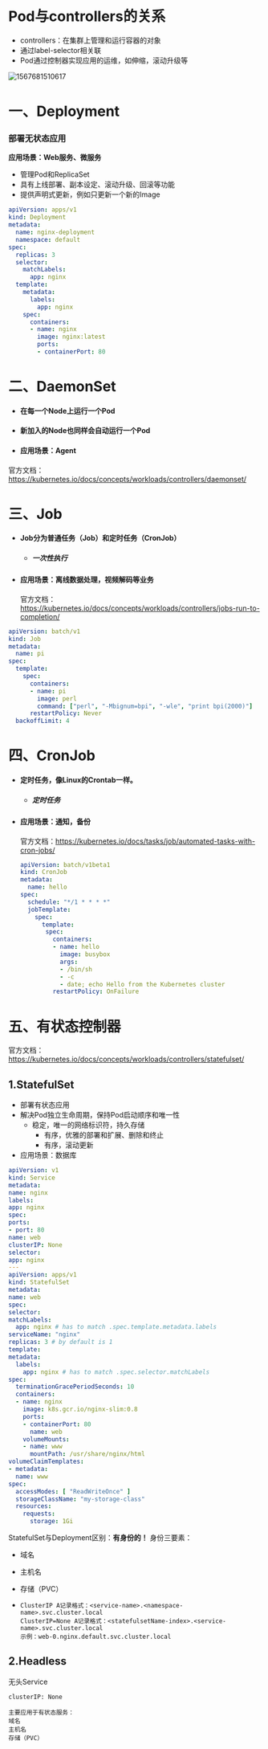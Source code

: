

# Pod与controllers的关系

- controllers：在集群上管理和运行容器的对象
- 通过label-selector相关联
- Pod通过控制器实现应用的运维，如伸缩，滚动升级等

![1567681510617](assets/1567681510617.png)

# 一、Deployment

### 部署无状态应用

**应用场景：Web服务、微服务**

- 管理Pod和ReplicaSet
- 具有上线部署、副本设定、滚动升级、回滚等功能
- 提供声明式更新，例如只更新一个新的Image

```yaml
apiVersion: apps/v1
kind: Deployment
metadata:
  name: nginx-deployment
  namespace: default
spec:
  replicas: 3
  selector:
    matchLabels:
      app: nginx
  template:
    metadata:
      labels:
        app: nginx
    spec:
      containers:
      - name: nginx
        image: nginx:latest
        ports:
        - containerPort: 80
```



# 二、DaemonSet

- #### 在每一个Node上运行一个Pod

- #### 新加入的Node也同样会自动运行一个Pod

- #### 应用场景：Agent

官方文档：https://kubernetes.io/docs/concepts/workloads/controllers/daemonset/









# 三、Job

- #### Job分为普通任务（Job）和定时任务（CronJob）
  
    -   ##### 一次性执行
    
- #### 应用场景：离线数据处理，视频解码等业务

    官方文档：https://kubernetes.io/docs/concepts/workloads/controllers/jobs-run-to-completion/

```yaml
apiVersion: batch/v1
kind: Job
metadata:
  name: pi
spec:
  template:
    spec:
      containers:
      - name: pi
        image: perl
        command: ["perl", "-Mbignum=bpi", "-wle", "print bpi(2000)"]
      restartPolicy: Never
  backoffLimit: 4
```



# 四、CronJob

- #### 定时任务，像Linux的Crontab一样。
  
    - ##### 定时任务
    
- #### 应用场景：通知，备份

    官方文档：https://kubernetes.io/docs/tasks/job/automated-tasks-with-cron-jobs/

    ```yaml
    apiVersion: batch/v1beta1
    kind: CronJob
    metadata:
      name: hello
    spec:
      schedule: "*/1 * * * *"
      jobTemplate:
        spec:
          template:
           spec:
             containers:
             - name: hello
               image: busybox
               args:
               - /bin/sh
               - -c
               - date; echo Hello from the Kubernetes cluster
             restartPolicy: OnFailure
    ```

    

# 五、有状态控制器

官方文档：https://kubernetes.io/docs/concepts/workloads/controllers/statefulset/

## 1.StatefulSet

- 部署有状态应用
- 解决Pod独立生命周期，保持Pod启动顺序和唯一性
    - 稳定，唯一的网络标识符，持久存储
      - 有序，优雅的部署和扩展、删除和终止
      - 有序，滚动更新
- 应用场景：数据库
```yaml
apiVersion: v1
kind: Service
metadata:
name: nginx
labels:
app: nginx
spec:
ports:
- port: 80
name: web
clusterIP: None
selector:
app: nginx
---
apiVersion: apps/v1
kind: StatefulSet
metadata:
name: web
spec:
selector:
matchLabels:
  app: nginx # has to match .spec.template.metadata.labels
serviceName: "nginx"
replicas: 3 # by default is 1
template:
metadata:
  labels:
    app: nginx # has to match .spec.selector.matchLabels
spec:
  terminationGracePeriodSeconds: 10
  containers:
  - name: nginx
    image: k8s.gcr.io/nginx-slim:0.8
    ports:
    - containerPort: 80
      name: web
    volumeMounts:
    - name: www
      mountPath: /usr/share/nginx/html
volumeClaimTemplates:
- metadata:
  name: www
spec:
  accessModes: [ "ReadWriteOnce" ]
  storageClassName: "my-storage-class"
  resources:
    requests:
      storage: 1Gi
````



StatefulSet与Deployment区别：**有身份的！**
身份三要素：

- 域名

-  主机名

- 存储（PVC）

- ```
  ClusterIP A记录格式：<service-name>.<namespace-name>.svc.cluster.local
  ClusterIP=None A记录格式：<statefulsetName-index>.<service-name>.svc.cluster.local
  示例：web-0.nginx.default.svc.cluster.local
  ```

  



## 2.Headless

无头Service



```
clusterIP: None

主要应用于有状态服务：
域名
主机名
存储（PVC）     
```



